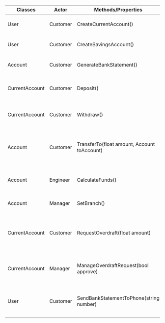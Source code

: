 | Classes        | Actor    | Methods/Properties                          | Scenarios                                      | Outputs                                                                      |
|----------------|----------|---------------------------------------------|------------------------------------------------|------------------------------------------------------------------------------|
| User           | Customer | CreateCurrentAccount()                      | create a current account                       | create new CurrentAccount object for user                                    |
| User           | Customer | CreateSavingsAccount()                      | create a savings account                       | create new SavingsAccount object for user                                    |
| Account        | Customer | GenerateBankStatement()                     | generate a bank statement                      | return bank statement string of all accounts of user                         |
| CurrentAccount | Customer | Deposit()                                   | deposit (external) money to account            | adds money to CurrentAccount                                                 |
| CurrentAccount | Customer | Withdraw()                                  | withdraw money from account                    | subtracts and returns money from CurrentAccount                              |
| Account        | Customer | TransferTo(float amount, Account toAccount) | transfer money to account from another account | removes money from one account and adds it to another                        |
| Account        | Engineer | CalculateFunds()                            | check account balance                          | returns the sum of all incoming and outgoing transactions                    |
| Account        | Manager  | SetBranch()                                 | set account branch                             | account branch set to one of the valid branches                              |
| CurrentAccount | Customer | RequestOverdraft(float amount)              | request overdraft on account by amount         | creates an RequestOverdraft object and adds it to RequestOverdraftList       |
| CurrentAccount | Manager  | ManageOverdraftRequest(bool approve)        | approve or deny an overdraft request           | approves or denies an RequestOverdraft, removes it from RequestOverdraftList |
| User           | Customer | SendBankStatementToPhone(string number)     | send generated bank statement to phone         | generates bank statement and sends to phone (simulated)                      |